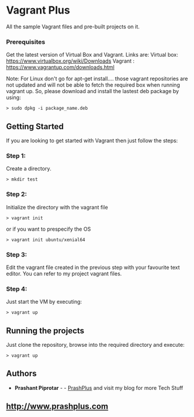 # Vagrant Plus

All the sample Vagrant files and pre-built projects on it.


### Prerequisites

Get the latest version of Virtual Box and Vagrant.
Links are:
Virtual box: https://www.virtualbox.org/wiki/Downloads
Vagrant    : https://www.vagrantup.com/downloads.html

Note: For Linux don't go for apt-get install....
those vagrant repositories are not updated and will not be able to fetch the required box when running vagrant up. So, please download and install the lastest deb package by using:

```
> sudo dpkg -i package_name.deb
```

## Getting Started

If you are looking to get started with Vagrant then just follow the steps:

### Step 1:

Create a directory.
```
> mkdir test
```

### Step 2:

Initialize the directory with the vagrant file

```
> vagrant init
```

or if you want to prespecify the OS

```
> vagrant init ubuntu/xenial64
```

### Step 3:

Edit the vagrant file created in the previous step with your favourite text editor.
You can refer to my project vagrant files.

### Step 4:

Just start the VM by executing:
```
> vagrant up
```

## Running the projects

Just clone the repository, browse into the required directory and execute:
```
> vagrant up
```

## Authors

* **Prashant Piprotar** - - [PrashPlus](https://github.com/prashplus)
and visit my blog for more Tech Stuff
## http://www.prashplus.com
